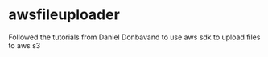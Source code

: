 # awsfileuploader
Followed the tutorials from Daniel Donbavand to use aws sdk to upload files to aws s3
